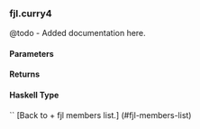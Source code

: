 ### fjl.curry4
@todo - Added documentation here.

#### Parameters

#### Returns
 
#### Haskell Type
``
[Back to  + fjl members list.]
(#fjl-members-list)
